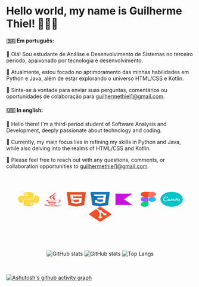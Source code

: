 # Hello world, my name is Guilherme Thiel! 🙋🏻‍♂️

#### 🇧🇷 Em português:

📖 Olá! Sou estudante de Análise e Desenvolvimento de Sistemas no terceiro período, apaixonado por tecnologia e desenvolvimento.

💼 Atualmente, estou focado no aprimoramento das minhas habilidades em Python e Java, além de estar explorando o universo HTML/CSS e Kotlin. 

📧 Sinta-se à vontade para enviar suas perguntas, comentários ou oportunidades de colaboração para guilhermethiel1@gmail.com.

#### 🇺🇸 In english:

📖 Hello there! I'm a third-period student of Software Analysis and Development, deeply passionate about technology and coding. 

💼 Currently, my main focus lies in refining my skills in Python and Java, while also delving into the realms of HTML/CSS and Kotlin.

📧 Please feel free to reach out with any questions, comments, or collaboration opportunities to guilhermethiel1@gmail.com. 

## 

<div align="center">
  <br><p align="centre">
    <div style="display: inline_block">
      <img align="center" alt="python" height="40" width="60" src="https://raw.githubusercontent.com/devicons/devicon/master/icons/python/python-plain.svg">
      <img align="center" alt="java" height="40" width="60" src="https://raw.githubusercontent.com/devicons/devicon/master/icons/java/java-plain.svg">
      <img align="center" alt="HTML" height="40" width="60" src="https://raw.githubusercontent.com/devicons/devicon/master/icons/html5/html5-plain.svg">
      <img align="center" alt="CSS" height="40" width="60" src="https://raw.githubusercontent.com/devicons/devicon/master/icons/css3/css3-plain.svg">
      <img align="center" alt="kotlin" height="40" width="60" src="https://raw.githubusercontent.com/devicons/devicon/master/icons/kotlin/kotlin-plain.svg">
      <img align="center" alt="figma" height="40" width="60" src="https://raw.githubusercontent.com/devicons/devicon/master/icons/figma/figma-original.svg">
      <img align="center" alt="canva" height="40" width="60" src="https://raw.githubusercontent.com/devicons/devicon/master/icons/canva/canva-original.svg">
      <img align="center" alt="git" height="40" width="60" src="https://raw.githubusercontent.com/devicons/devicon/master/icons/git/git-plain.svg">
    </div>
  <br>
</div>

##

<div align="center">
  <br><p align="centre">
    <div style="display: inline_block">
      <img width="400px" src="https://github-readme-stats.vercel.app/api?username=ThielG&theme=vision-friendly-dark&show_icons=true" alt="GitHub stats" />
      <img width="424px" src="https://github-readme-streak-stats.herokuapp.com/?user=ThielG&theme=vision-friendly-dark&show_icons=true" alt="GitHub stats" />
      <img src="https://github-readme-stats.vercel.app/api/top-langs/?username=ThielG&theme=vision-friendly-dark&layout=donut" alt="Top Langs" />
    </div>
  </br>
</div>

##

[![Ashutosh's github activity graph](https://github-readme-activity-graph.vercel.app/graph?username=ThielG&theme=react-dark)](https://github.com/ashutosh00710/github-readme-activity-graph)
